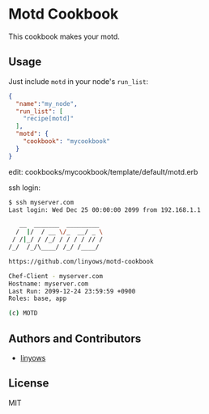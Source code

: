 Motd Cookbook
=============

This cookbook makes your motd.

Usage
-----

Just include `motd` in your node's `run_list`:

```json
{
  "name":"my_node",
  "run_list": [
    "recipe[motd]"
  ],
  "motd": {
    "cookbook": "mycookbook"
  }
}
```

edit: cookbooks/mycookbook/template/default/motd.erb

ssh login:

```sh
$ ssh myserver.com
Last login: Wed Dec 25 00:00:00 2099 from 192.168.1.1

   __  _______  _________
  /  |/  / __ \/_  __/ _ \
 / /|_/ / /_/ / / / / // /
/_/  /_/\____/ /_/ /____/

https://github.com/linyows/motd-cookbook

Chef-Client - myserver.com
Hostname: myserver.com
Last Run: 2099-12-24 23:59:59 +0900
Roles: base, app

(c) MOTD
```

Authors and Contributors
------------------------

- [linyows](https://github.com/linyows)

License
-------

MIT
